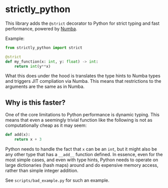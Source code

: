 # strictly_python

This library adds the `@strict` decorator to Python for strict typing
and fast performance, powered by [Numba](https://numba.pydata.org/).

Example:
```python
from strictly_python import strict

@strict
def my_function(x: int, y: float) -> int:
    return int(y**x)
```

What this does under the hood is translates the type hints to Numba
types and triggers JIT compliation via Numba.
This means that restrictions to the arguments are the same as in Numba.

## Why is this faster?

One of the core limitations to Python performance is dynamic typing.
This means that even a seemingly trivial function like the following
is not as computationally cheap as it may seem:
```python
def add(x):
    return x + 3
```

Python needs to handle the fact that `x` can be an `int`, but it might
also be any other type that has a `__add__` function defined. In essence,
even for the most simple cases, and even with type hints, Python needs to
operate on large dictionaries (hash maps) around and do expensive memory
access, rather than simple integer addition.

See `scripts/bad_example.py` for such an example.